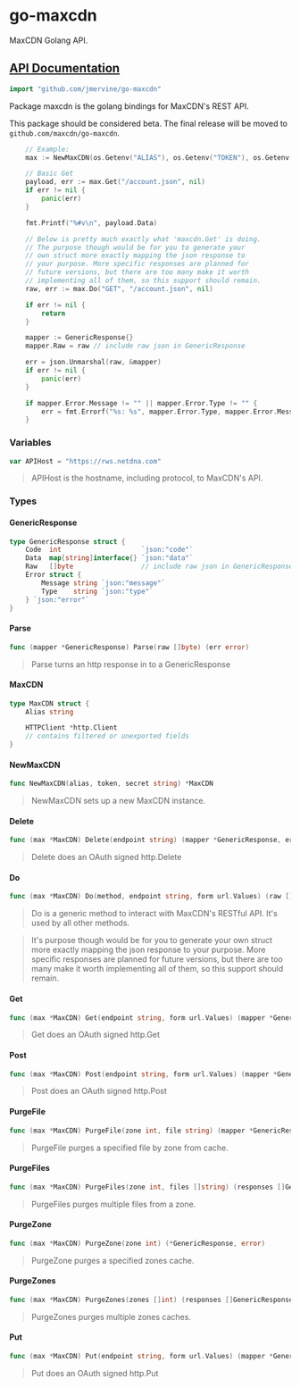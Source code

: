 # go-maxcdn

MaxCDN Golang API.

## [API Documentation](http://godoc.org/github.com/jmervine/go-maxcdn)

```go
import "github.com/jmervine/go-maxcdn"
```
Package maxcdn is the golang bindings for MaxCDN's REST API.

This package should be considered beta. The final release will be moved to
`github.com/maxcdn/go-maxcdn`.

``` go
    // Example:
	max := NewMaxCDN(os.Getenv("ALIAS"), os.Getenv("TOKEN"), os.Getenv("SECRET"))

	// Basic Get
	payload, err := max.Get("/account.json", nil)
	if err != nil {
	    panic(err)
	}

	fmt.Printf("%#v\n", payload.Data)

	// Below is pretty much exactly what 'maxcdn.Get' is doing.
	// The purpose though would be for you to generate your
	// own struct more exactly mapping the json response to
	// your purpose. More specific responses are planned for
	// future versions, but there are too many make it worth
	// implementing all of them, so this support should remain.
	raw, err := max.Do("GET", "/account.json", nil)

	if err != nil {
	    return
	}

	mapper := GenericResponse{}
	mapper.Raw = raw // include raw json in GenericResponse

	err = json.Unmarshal(raw, &mapper)
	if err != nil {
	    panic(err)
	}

	if mapper.Error.Message != "" || mapper.Error.Type != "" {
	    err = fmt.Errorf("%s: %s", mapper.Error.Type, mapper.Error.Message)
	}

```
### Variables

```go
var APIHost = "https://rws.netdna.com"
```

> APIHost is the hostname, including protocol, to MaxCDN's API.


### Types

#### GenericResponse

```go
type GenericResponse struct {
    Code  int                    `json:"code"`
    Data  map[string]interface{} `json:"data"`
    Raw   []byte                 // include raw json in GenericResponse
    Error struct {
        Message string `json:"message"`
        Type    string `json:"type"`
    } `json:"error"`
}
```

#### Parse

```go
func (mapper *GenericResponse) Parse(raw []byte) (err error)
```
> Parse turns an http response in to a GenericResponse



#### MaxCDN

```go
type MaxCDN struct {
    Alias string

    HTTPClient *http.Client
    // contains filtered or unexported fields
}
```

#### NewMaxCDN

```go
func NewMaxCDN(alias, token, secret string) *MaxCDN
```
> NewMaxCDN sets up a new MaxCDN instance.

#### Delete

```go
func (max *MaxCDN) Delete(endpoint string) (mapper *GenericResponse, err error)
```
> Delete does an OAuth signed http.Delete

#### Do

```go
func (max *MaxCDN) Do(method, endpoint string, form url.Values) (raw []byte, err error)
```
> Do is a generic method to interact with MaxCDN's RESTful API. It's used by
> all other methods.

> It's purpose though would be for you to generate your own struct more
> exactly mapping the json response to your purpose. More specific responses
> are planned for future versions, but there are too many make it worth
> implementing all of them, so this support should remain.


#### Get

```go
func (max *MaxCDN) Get(endpoint string, form url.Values) (mapper *GenericResponse, err error)
```
> Get does an OAuth signed http.Get


#### Post

```go
func (max *MaxCDN) Post(endpoint string, form url.Values) (mapper *GenericResponse, err error)
```
> Post does an OAuth signed http.Post


#### PurgeFile

```go
func (max *MaxCDN) PurgeFile(zone int, file string) (mapper *GenericResponse, err error)
```
> PurgeFile purges a specified file by zone from cache.


#### PurgeFiles

```go
func (max *MaxCDN) PurgeFiles(zone int, files []string) (responses []GenericResponse, last error)
```
> PurgeFiles purges multiple files from a zone.


#### PurgeZone

```go
func (max *MaxCDN) PurgeZone(zone int) (*GenericResponse, error)
```
> PurgeZone purges a specified zones cache.


#### PurgeZones

```go
func (max *MaxCDN) PurgeZones(zones []int) (responses []GenericResponse, last error)
```
> PurgeZones purges multiple zones caches.


#### Put

```go
func (max *MaxCDN) Put(endpoint string, form url.Values) (mapper *GenericResponse, err error)
```
> Put does an OAuth signed http.Put

